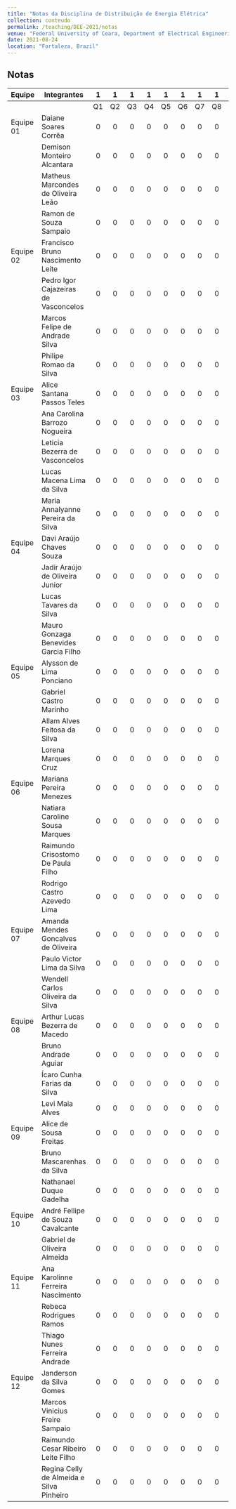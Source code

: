 ```yaml
---
title: "Notas da Disciplina de Distribuição de Energia Elétrica"
collection: conteudo
permalink: /teaching/DEE-2021/notas
venue: "Federal University of Ceara, Department of Electrical Engineering"
date: 2021-08-24
location: "Fortaleza, Brazil"
---
```


## Notas

| Equipe     | Integrantes                              |  1 |  1 |  1 |  1 |  1 |  1 |  1 |  1 |  1 |  1  |  1  |       |
|------------|------------------------------------------|:--:|:--:|:--:|:--:|:--:|:--:|:--:|:--:|:--:|:---:|:---:|:-----:|
|            |                                          | Q1 | Q2 | Q3 | Q4 | Q5 | Q6 | Q7 | Q8 | Q9 | Q10 | Q11 | Média |
| Equipe 01  | Daiane Soares Corrêa                     |  0 |  0 |  0 |  0 |  0 |  0 |  0 |  0 |  0 |  0  |  0  |  0,00 |
|            | Demison Monteiro Alcantara               |  0 |  0 |  0 |  0 |  0 |  0 |  0 |  0 |  0 |  0  |  0  |  0,00 |
|            | Matheus Marcondes de Oliveira Leão       |  0 |  0 |  0 |  0 |  0 |  0 |  0 |  0 |  0 |  0  |  0  |  0,00 |
|            | Ramon de Souza Sampaio                   |  0 |  0 |  0 |  0 |  0 |  0 |  0 |  0 |  0 |  0  |  0  |  0,00 |
| Equipe 02  | Francisco Bruno Nascimento Leite         |  0 |  0 |  0 |  0 |  0 |  0 |  0 |  0 |  0 |  0  |  0  |  0,00 |
|            | Pedro Igor Cajazeiras de Vasconcelos     |  0 |  0 |  0 |  0 |  0 |  0 |  0 |  0 |  0 |  0  |  0  |  0,00 |
|            | Marcos Felipe de Andrade Silva           |  0 |  0 |  0 |  0 |  0 |  0 |  0 |  0 |  0 |  0  |  0  |  0,00 |
|            | Philipe Romao da Silva                   |  0 |  0 |  0 |  0 |  0 |  0 |  0 |  0 |  0 |  0  |  0  |  0,00 |
| Equipe 03  | Alice Santana Passos Teles               |  0 |  0 |  0 |  0 |  0 |  0 |  0 |  0 |  0 |  0  |  0  |  0,00 |
|            | Ana Carolina Barrozo Nogueira            |  0 |  0 |  0 |  0 |  0 |  0 |  0 |  0 |  0 |  0  |  0  |  0,00 |
|            | Leticia Bezerra de Vasconcelos           |  0 |  0 |  0 |  0 |  0 |  0 |  0 |  0 |  0 |  0  |  0  |  0,00 |
|            | Lucas Macena Lima da Silva               |  0 |  0 |  0 |  0 |  0 |  0 |  0 |  0 |  0 |  0  |  0  |  0,00 |
|            | Maria Annalyanne Pereira da Silva        |  0 |  0 |  0 |  0 |  0 |  0 |  0 |  0 |  0 |  0  |  0  |  0,00 |
| Equipe 04  | Davi Araújo Chaves Souza                 |  0 |  0 |  0 |  0 |  0 |  0 |  0 |  0 |  0 |  0  |  0  |  0,00 |
|            | Jadir Araújo de Oliveira Junior          |  0 |  0 |  0 |  0 |  0 |  0 |  0 |  0 |  0 |  0  |  0  |  0,00 |
|            | Lucas Tavares da Silva                   |  0 |  0 |  0 |  0 |  0 |  0 |  0 |  0 |  0 |  0  |  0  |  0,00 |
|            | Mauro Gonzaga Benevides Garcia Filho     |  0 |  0 |  0 |  0 |  0 |  0 |  0 |  0 |  0 |  0  |  0  |  0,00 |
| Equipe 05  | Alysson de Lima Ponciano                 |  0 |  0 |  0 |  0 |  0 |  0 |  0 |  0 |  0 |  0  |  0  |  0,00 |
|            | Gabriel Castro Marinho                   |  0 |  0 |  0 |  0 |  0 |  0 |  0 |  0 |  0 |  0  |  0  |  0,00 |
|            | Allam Alves Feitosa da Silva             |  0 |  0 |  0 |  0 |  0 |  0 |  0 |  0 |  0 |  0  |  0  |  0,00 |
|            | Lorena Marques Cruz                      |  0 |  0 |  0 |  0 |  0 |  0 |  0 |  0 |  0 |  0  |  0  |  0,00 |
| Equipe 06  | Mariana Pereira Menezes                  |  0 |  0 |  0 |  0 |  0 |  0 |  0 |  0 |  0 |  0  |  0  |  0,00 |
|            | Natiara Caroline Sousa Marques           |  0 |  0 |  0 |  0 |  0 |  0 |  0 |  0 |  0 |  0  |  0  |  0,00 |
|            | Raimundo Crisostomo De Paula Filho       |  0 |  0 |  0 |  0 |  0 |  0 |  0 |  0 |  0 |  0  |  0  |  0,00 |
|            | Rodrigo Castro Azevedo Lima              |  0 |  0 |  0 |  0 |  0 |  0 |  0 |  0 |  0 |  0  |  0  |  0,00 |
| Equipe 07  | Amanda Mendes Goncalves de Oliveira      |  0 |  0 |  0 |  0 |  0 |  0 |  0 |  0 |  0 |  0  |  0  |  0,00 |
|            | Paulo Victor Lima da Silva               |  0 |  0 |  0 |  0 |  0 |  0 |  0 |  0 |  0 |  0  |  0  |  0,00 |
|            | Wendell Carlos Oliveira da Silva         |  0 |  0 |  0 |  0 |  0 |  0 |  0 |  0 |  0 |  0  |  0  |  0,00 |
| Equipe 08  | Arthur Lucas Bezerra de Macedo           |  0 |  0 |  0 |  0 |  0 |  0 |  0 |  0 |  0 |  0  |  0  |  0,00 |
|            | Bruno Andrade Aguiar                     |  0 |  0 |  0 |  0 |  0 |  0 |  0 |  0 |  0 |  0  |  0  |  0,00 |
|            | Ícaro Cunha Farias da Silva              |  0 |  0 |  0 |  0 |  0 |  0 |  0 |  0 |  0 |  0  |  0  |  0,00 |
|            | Levi Maia Alves                          |  0 |  0 |  0 |  0 |  0 |  0 |  0 |  0 |  0 |  0  |  0  |  0,00 |
| Equipe 09  | Alice de Sousa Freitas                   |  0 |  0 |  0 |  0 |  0 |  0 |  0 |  0 |  0 |  0  |  0  |  0,00 |
|            | Bruno Mascarenhas da Silva               |  0 |  0 |  0 |  0 |  0 |  0 |  0 |  0 |  0 |  0  |  0  |  0,00 |
|            | Nathanael Duque Gadelha                  |  0 |  0 |  0 |  0 |  0 |  0 |  0 |  0 |  0 |  0  |  0  |  0,00 |
| Equipe 10  | André Fellipe de Souza Cavalcante        |  0 |  0 |  0 |  0 |  0 |  0 |  0 |  0 |  0 |  0  |  0  |  0,00 |
|            | Gabriel de Oliveira Almeida              |  0 |  0 |  0 |  0 |  0 |  0 |  0 |  0 |  0 |  0  |  0  |  0,00 |
| Equipe 11  | Ana Karolinne Ferreira Nascimento        |  0 |  0 |  0 |  0 |  0 |  0 |  0 |  0 |  0 |  0  |  0  |  0,00 |
|            | Rebeca Rodrigues Ramos                   |  0 |  0 |  0 |  0 |  0 |  0 |  0 |  0 |  0 |  0  |  0  |  0,00 |
|            | Thiago Nunes Ferreira Andrade            |  0 |  0 |  0 |  0 |  0 |  0 |  0 |  0 |  0 |  0  |  0  |  0,00 |
| Equipe 12  | Janderson da Silva Gomes                 |  0 |  0 |  0 |  0 |  0 |  0 |  0 |  0 |  0 |  0  |  0  |  0,00 |
|            | Marcos Vinicius Freire Sampaio           |  0 |  0 |  0 |  0 |  0 |  0 |  0 |  0 |  0 |  0  |  0  |  0,00 |
|            | Raimundo Cesar Ribeiro Leite Filho       |  0 |  0 |  0 |  0 |  0 |  0 |  0 |  0 |  0 |  0  |  0  |  0,00 |
|            | Regina Celly de Almeida e Silva Pinheiro |  0 |  0 |  0 |  0 |  0 |  0 |  0 |  0 |  0 |  0  |  0  |  0,00 |